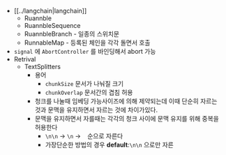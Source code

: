 - [[../langchain|langchain]]
  - Ruannble
  - RuannbleSequence
  - RuannbleBranch - 일종의 스위치문
  - RunnableMap - 등록된 체인을 각각 돌면서 호출
- `signal` 에 `AbortController` 를 바인딩해서 abort 가능
- Retrival
  - TextSplitters
    - 용어
      - `chunkSize` 문서가 나눠질 크기
      - `chunkOverlap` 문서간의 겹침 허용
    - 청크를 나눌때 임베딩 가능사이즈에 의해 제약되는데 이때 단순히 자르는 것과 문맥을 유지하면서 자르는 것에 차이가있다.
    - 문맥을 유지하면서 자를때는 각각의 청크 사이에 문맥 유지를 위해 중복을 허용한다
      - `\n\n` -> `\n` -> ` ` 순으로 자른다
      - 가장단순한 방법의 경우 **default**:`\n\n` 으로만 자른
